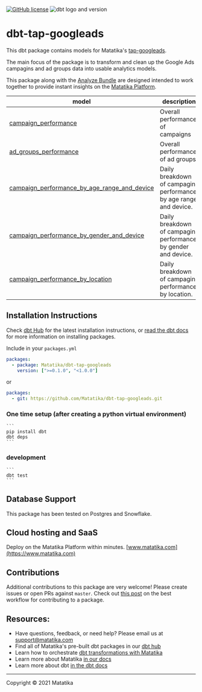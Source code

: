<a href="https://github.com/Matatika/dbt-tap-googleads/blob/master/LICENSE"><img alt="GitHub license" src="https://img.shields.io/github/license/Matatika/dbt-tap-googleads"></a> 
![dbt logo and version](https://img.shields.io/static/v1?logo=dbt&label=dbt-version&message=[%3E=0.20.0;%3C2.0.0]&color=orange)


# dbt-tap-googleads
This dbt package contains models for Matatika's [tap-googleads](https://github.com/Matatika/tap-googleads).

The main focus of the package is to transform and clean up the Google Ads campagins and ad groups data into usable analytics models.

This package along with the [Analyze Bundle](https://github.com/Matatika/analyze-googleads) are designed intended to work together to provide instant insights on the [Matatika Platform](https://www.matatika.com).

| **model**              | **description** |
| ---------------------- | ------------------------------------------------------------- |
| [campaign_performance](models/base/campaign_performance.sql) | Overall performance of campaigns |
| [ad_groups_performance](models/base/ad_groups_performance.sql) | Overall performance of ad groups |
| [campaign_performance_by_age_range_and_device](models/base/campaign_performance_by_age_range_and_device) | Daily breakdown of campagin performance, by age range and device. |
| [campaign_performance_by_gender_and_device](models/base/campaign_performance_by_gender_and_device) | Daily breakdown of campagin performance, by gender and device. |
| [campaign_performance_by_location](models/base/campaign_performance_by_location) | Daily breakdown of campagin performance, by location. |


## Installation Instructions
Check [dbt Hub](https://hub.getdbt.com/) for the latest installation instructions, or [read the dbt docs](https://docs.getdbt.com/docs/package-management) for more information on installing packages.

Include in your `packages.yml`
```yaml
packages:
  - package: Matatika/dbt-tap-googleads
    version: [">=0.1.0", "<1.0.0"]
```
or
```yaml
packages:
  - git: https://github.com/Matatika/dbt-tap-googleads.git
```

### One time setup (after creating a python virtual environment)

    ```
    pip install dbt
    dbt deps
    ```

### development

    ```
    dbt test
    ```

## Database Support
This package has been tested on Postgres and Snowflake.

## Cloud hosting and SaaS
Deploy on the Matatika Platform within minutes. [www.matatika.com](https://www.matatika.com)

## Contributions

Additional contributions to this package are very welcome! Please create issues
or open PRs against `master`. Check out 
[this post](https://discourse.getdbt.com/t/contributing-to-a-dbt-package/657) 
on the best workflow for contributing to a package.

## Resources:
- Have questions, feedback, or need help? Please email us at support@matatika.com
- Find all of Matatika's pre-built dbt packages in our [dbt hub](https://hub.getdbt.com/Matatika/)
- Learn how to orchestrate [dbt transformations with Matatika](https://www.matatika.com/docs/getting-started/)
- Learn more about Matatika [in our docs](https://www.matatika.com/docs/introduction)
- Learn more about dbt [in the dbt docs](https://docs.getdbt.com/docs/introduction)

---

Copyright &copy; 2021 Matatika
